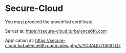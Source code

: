 # Secure-Cloud

You must proceed the unverified certificate

Server at: <a href="https://secure-cloud.turbulence6th.com/">https://secure-cloud.turbulence6th.com</a>

Application at: <a href="https://secure-cloud.turbulence6th.com/index.php/s/YC3AQU7Dtj0fLQ7">https://secure-cloud.turbulence6th.com/index.php/s/YC3AQU7Dtj0fLQ7</a>
